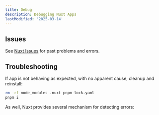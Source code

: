 ```yaml
---
title: Debug
description: Debugging Nuxt Apps
lastModified: '2025-03-14'
---
```


## Issues

See [Nuxt Issues](./issues) for past problems and errors.

## Troubleshooting

If app is not behaving as expected, with no apparent cause, cleanup and reinstall:

```bash
rm -rf node_modules .nuxt pnpm-lock.yaml
pnpm i
```

As well, Nuxt provides several mechanism for detecting errors:
